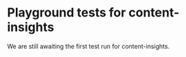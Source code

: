 # Playground tests for content-insights
We are still awaiting the first test run for content-insights.
